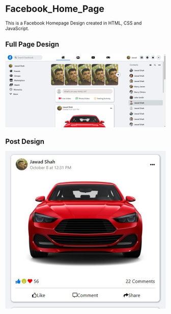 # Facebook_Home_Page
This is a Facebook Homepage Design created in HTML, CSS and JavaScript.


## Full Page Design
![This is an Image](/images/Full_Page_Design.jpg)

## Post Design
![This is an Image](/images/Post_Design.jpg)
